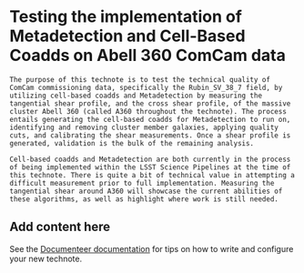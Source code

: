# Testing the implementation of Metadetection and Cell-Based Coadds on Abell 360 ComCam data

```{abstract}
The purpose of this technote is to test the technical quality of ComCam commissioning data, specifically the Rubin_SV_38_7 field, by utilizing cell-based coadds and Metadetection by measuring the tangential shear profile, and the cross shear profile, of the massive cluster Abell 360 (called A360 throughout the technote). The process entails generating the cell-based coadds for Metadetection to run on, identifying and removing cluster member galaxies, applying quality cuts, and calibrating the shear measurements. Once a shear profile is generated, validation is the bulk of the remaining analysis.

Cell-based coadds and Metadetection are both currently in the process of being implemented within the LSST Science Pipelines at the time of this technote. There is quite a bit of technical value in attempting a difficult measurement prior to full implementation. Measuring the tangential shear around A360 will showcase the current abilities of these algorithms, as well as highlight where work is still needed.
```

## Add content here

See the [Documenteer documentation](https://documenteer.lsst.io/technotes/index.html) for tips on how to write and configure your new technote.
